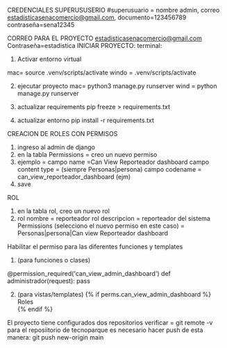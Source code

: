 
CREDENCIALES SUPERUSUSERIO
#superusuario = nombre admin, correo estadisticasenacomercio@gmail.com, documento=123456789 contraseña=sena12345


CORREO PARA EL PROYECTO 
estadisticasenacomercio@gmail.com
Contraseña=estadistica
INICIAR PROYECTO:
terminal:
1) Activar entorno virtual

mac= source .venv/scripts/activate
windo = .venv/scripts/activate

2) ejecutar proyecto
mac= python3 manage.py runserver 
wind = python manage.py runserver 

3) actualizar requirements
pip freeze > requirements.txt  
4) actualizar entorno
pip install -r requirements.txt

CREACION DE ROLES CON PERMISOS

1) ingreso al admin de django
2) en la tabla Permissions = creo un nuevo permiso 
3) ejemplo =  campo name =Can View Reporteador dashboard
              campo content type = (siempre Personas|persona)
              campo codename = can_view_reporteador_dashboard (ejm) 
4) save

ROL
1) en la tabla rol, creo un nuevo rol
2) rol nombre = reporteador
   rol descripcion  = reporteador del sistema
   Permissions (selecciono el nuevo permiso en este caso) = Personas|persona|Can view Reporteador dashboard

Habilitar el permiso para las diferentes funciones y templates
1) (para funciones o clases)

 
  @permission_required('can_view_admin_dashboard')
  def administrador(request):
  pass
   
2) (para vistas/templates) 
   {% if perms.can_view_admin_dashboard %}               
         <span>Roles</span>           
   {% endif %}

El proyecto tiene configurados dos repositorios 
verificar = git remote -v 
para el reposiitorio de tecnoparque es necesario hacer push de esta manera:
git push new-origin main